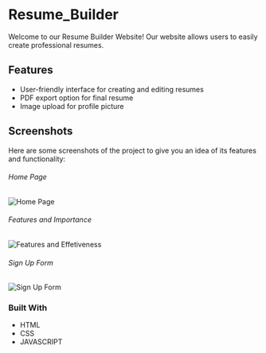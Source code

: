 # Resume_Builder
Welcome to our Resume Builder Website! Our website allows users to easily create professional resumes.

## Features
- User-friendly interface for creating and editing resumes
- PDF export option for final resume
- Image upload for profile picture

## Screenshots
Here are some screenshots of the project to give you an idea of its features and functionality:

###### Home Page
![Home Page](https://github.com/Bhargavasumanth/Resume_Builder/assets/115168713/434d729d-83c7-4ba1-97ab-056b07341c66)

###### Features and Importance
![Features and Effetiveness](https://github.com/Bhargavasumanth/Resume_Builder/assets/115168713/d180aa45-e9e2-415b-9fdb-5032a6425d5d)

###### Sign Up Form
![Sign Up Form](https://github.com/Bhargavasumanth/Resume_Builder/assets/115168713/001f8617-03c7-47e2-8ffe-0dd1be1b9718)

### Built With
- HTML
- CSS
- JAVASCRIPT

